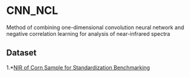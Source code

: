 # CNN_NCL
Method of combining one-dimensional convolution neural network and negative correlation learning for analysis of near-infrared spectra

## Dataset
1.*[NIR of Corn Sample for Standardization Benchmarking](http://www.eigenvector.com/data/Corn/index.html)


